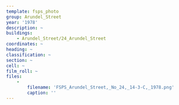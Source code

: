 ```yaml
---
template: fsps_photo
group: Arundel_Street
year: '1978'
description: ~
buildings:
    - Arundel_Street/24_Arundel_Street
coordinates: ~
heading: ~
classification: ~
section: ~
cell: ~
film_roll: ~
files:
    -
        filename: 'FSPS_Arundel_Street,_No_24,_14-3-C,_1978.png'
        caption: ''
---
```

